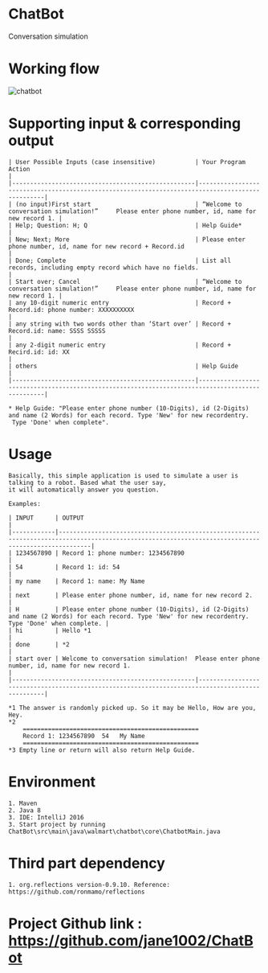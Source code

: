 # ChatBot

Conversation simulation

# Working flow

![chatbot](https://user-images.githubusercontent.com/5478712/40205908-877b4b7a-59f3-11e8-9087-ec5993e33e97.PNG)

# Supporting input & corresponding output

    | User Possible Inputs (case insensitive)           | Your Program Action                                                                             |
    |---------------------------------------------------|-------------------------------------------------------------------------------------------------|
    | (no input)First start                             | “Welcome to conversation simulation!”     Please enter phone number, id, name for new record 1. |
    | Help; Question: H; Q                              | Help Guide*                                                                                     |
    | New; Next; More                                   | Please enter phone number, id, name for new record + Record.id                                  |
    | Done; Complete                                    | List all records, including empty record which have no fields.                                |
    | Start over; Cancel                                | “Welcome to conversation simulation!”     Please enter phone number, id, name for new record 1. |
    | any 10-digit numeric entry                        | Record + Record.id: phone number: XXXXXXXXXX                                                    |
    | any string with two words other than ‘Start over’ | Record + Record.id: name: SSSS SSSSS                                                            |
    | any 2-digit numeric entry                         | Record + Recird.id: id: XX                                                                      |
    | others                                            | Help Guide                                                                                      |
    |---------------------------------------------------|-------------------------------------------------------------------------------------------------|

    * Help Guide: "Please enter phone number (10-Digits), id (2-Digits) and name (2 Words) for each record. Type 'New' for new recordentry.
     Type 'Done' when complete".


# Usage
    Basically, this simple application is used to simulate a user is talking to a robot. Based what the user say,
    it will automatically answer you question.

    Examples:

    | INPUT      | OUTPUT                                                                                                                                              |
    |------------|-----------------------------------------------------------------------------------------------------------------------------------------------------|
    | 1234567890 | Record 1: phone number: 1234567890                                                                                                                  |
    | 54         | Record 1: id: 54                                                                                                                                    |
    | my name    | Record 1: name: My Name                                                                                                                             |
    | next       | Please enter phone number, id, name for new record 2.                                                                                               |
    | H          | Please enter phone number (10-Digits), id (2-Digits) and name (2 Words) for each record. Type 'New' for new recordentry. Type 'Done' when complete. |
    | hi         | Hello *1                                                                                                                                             |
    | done       | *2                                                                                                                                                    |
    | start over | Welcome to conversation simulation!  Please enter phone number, id, name for new record 1.                                                          |
    |---------------------------------------------------|-------------------------------------------------------------------------------------------------|

    *1 The answer is randomly picked up. So it may be Hello, How are you, Hey.
    *2
        =================================================
        Record 1: 1234567890  54   My Name
        =================================================
    *3 Empty line or return will also return Help Guide.

# Environment
    1. Maven
    2. Java 8
    3. IDE: IntelliJ 2016
    3. Start project by running ChatBot\src\main\java\walmart\chatbot\core\ChatbotMain.java

# Third part dependency
    1. org.reflections version-0.9.10. Reference: https://github.com/ronmamo/reflections

# Project Github link : https://github.com/jane1002/ChatBot